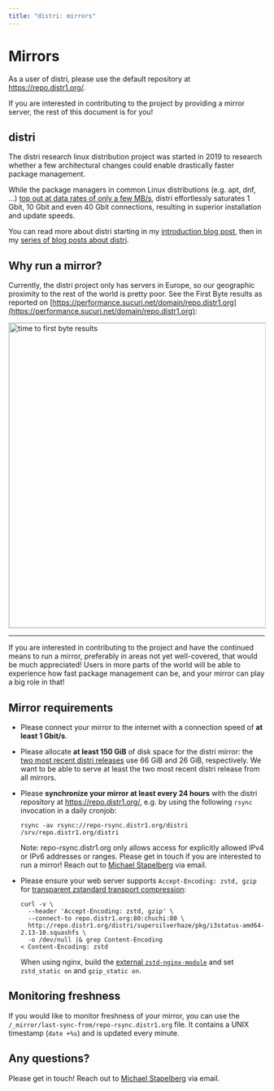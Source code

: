 ```yaml
---
title: "distri: mirrors"
---
```


# Mirrors

As a user of distri, please use the default repository at https://repo.distr1.org/.

If you are interested in contributing to the project by providing a mirror
server, the rest of this document is for you!

## distri

The distri research linux distribution project was started in 2019 to research
whether a few architectural changes could enable drastically faster package
management.

While the package managers in common Linux distributions (e.g. apt, dnf, …) [top
out at data rates of only a few
MB/s](https://michael.stapelberg.ch/posts/2019-08-17-linux-package-managers-are-slow/),
distri effortlessly saturates 1 Gbit, 10 Gbit and even 40 Gbit connections,
resulting in superior installation and update speeds.

You can read more about distri starting in my [introduction blog post](https://michael.stapelberg.ch/posts/2019-08-17-introducing-distri/), then in my [series of blog posts about distri](https://michael.stapelberg.ch/posts/tags/distri/).

## Why run a mirror?

Currently, the distri project only has servers in Europe, so our geographic
proximity to the rest of the world is pretty poor. See the First Byte results as
reported on
[https://performance.sucuri.net/domain/repo.distr1.org](https://performance.sucuri.net/domain/repo.distr1.org):

<img src="/img/ttfb.jpg" width="600" alt="time to first byte results" style="border: 1px solid #ccc">

---

If you are interested in contributing to the project and have the continued
means to run a mirror, preferably in areas not yet well-covered, that would be
much appreciated! Users in more parts of the world will be able to experience
how fast package management can be, and your mirror can play a big role in that!

## Mirror requirements

* Please connect your mirror to the internet with a connection speed of **at least 1 Gbit/s**.

* Please allocate **at least 150 GiB** of disk space for the distri mirror: the
[two most recent distri releases](https://distr1.org/release-notes/) use 66 GiB
and 26 GiB, respectively. We want to be able to serve at least the two most
recent distri release from all mirrors.

* Please **synchronize your mirror at least every 24 hours** with the distri
  repository at https://repo.distr1.org/, e.g. by using the following `rsync`
  invocation in a daily cronjob:

  ```shell
  rsync -av rsync://repo-rsync.distr1.org/distri /srv/repo.distr1.org/distri
  ```
  
  Note: repo-rsync.distr1.org only allows access for explicitly allowed IPv4 or
  IPv6 addresses or ranges. Please get in touch if you are interested to run a
  mirror! Reach out to [Michael Stapelberg](https://michael.stapelberg.ch/) via
  email.

* Please ensure your web server supports `Accept-Encoding: zstd, gzip` for
  [transparent zstandard transport
  compression](https://github.com/distr1/distri/issues/77):

  ```shell
  curl -v \
    --header 'Accept-Encoding: zstd, gzip' \
	--connect-to repo.distr1.org:80:chuchi:80 \
	http://repo.distr1.org/distri/supersilverhaze/pkg/i3status-amd64-2.13-10.squashfs \
	-o /dev/null |& grep Content-Encoding
  < Content-Encoding: zstd
  ```

  When using nginx, build the [external
  `zstd-nginx-module`](https://github.com/tokers/zstd-nginx-module) and set
  `zstd_static on` and `gzip_static on`.

## Monitoring freshness

If you would like to monitor freshness of your mirror, you can use the
`/_mirror/last-sync-from/repo-rsync.distr1.org` file. It contains a UNIX
timestamp (`date +%s`) and is updated every minute.

## Any questions?

Please get in touch! Reach out to [Michael
Stapelberg](https://michael.stapelberg.ch/) via email.

